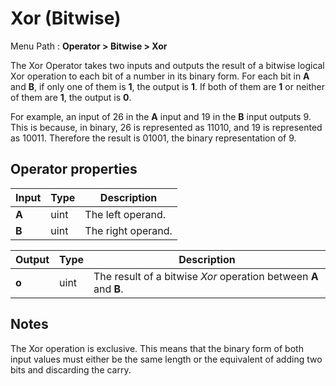 # Xor (Bitwise)

Menu Path : **Operator > Bitwise > Xor**

The Xor Operator takes two inputs and outputs the result of a bitwise logical Xor operation to each bit of a number in its binary form. For each bit in **A** and **B**, if only one of them is **1**, the output is **1**. If both of them are **1** or neither of them are **1**, the output is **0**.

For example, an input of 26 in the **A** input and 19 in the **B** input outputs 9. This is because, in binary, 26 is represented as 11010, and 19 is represented as 10011. Therefore the result is 01001, the binary representation of 9.

## Operator properties

| **Input** | **Type** | **Description**    |
| --------- | -------- | ------------------ |
| **A**     | uint     | The left operand.  |
| **B**     | uint     | The right operand. |

| **Output** | **Type** | **Description**                                              |
| ---------- | -------- | ------------------------------------------------------------ |
| **o**      | uint     | The result of a bitwise *Xor* operation between **A** and **B**. |

## Notes

The Xor operation is exclusive. This means that the binary form of both input values must either be the same length or the equivalent of adding two bits and discarding the carry.